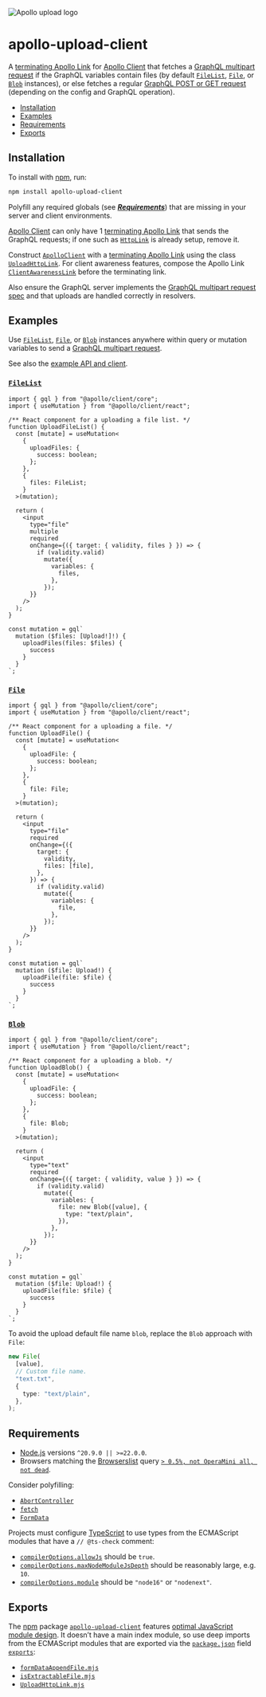 ![Apollo upload logo](https://cdn.jsdelivr.net/gh/jaydenseric/apollo-upload-client@1.0.0/apollo-upload-logo.svg)

# apollo-upload-client

A [terminating Apollo Link](https://www.apollographql.com/docs/react/api/link/introduction#the-terminating-link) for [Apollo Client](https://www.apollographql.com/docs/react) that fetches a [GraphQL multipart request](https://github.com/jaydenseric/graphql-multipart-request-spec) if the GraphQL variables contain files (by default [`FileList`](https://developer.mozilla.org/en-US/docs/Web/API/FileList), [`File`](https://developer.mozilla.org/en-US/docs/Web/API/File), or [`Blob`](https://developer.mozilla.org/en-US/docs/Web/API/Blob) instances), or else fetches a regular [GraphQL POST or GET request](https://www.apollographql.com/docs/apollo-server/workflow/requests) (depending on the config and GraphQL operation).

- [Installation](#installation)
- [Examples](#examples)
- [Requirements](#requirements)
- [Exports](#exports)

## Installation

To install with [npm](https://docs.npmjs.com/downloading-and-installing-node-js-and-npm), run:

```sh
npm install apollo-upload-client
```

Polyfill any required globals (see [_**Requirements**_](#requirements)) that are missing in your server and client environments.

[Apollo Client](https://www.apollographql.com/docs/react) can only have 1 [terminating Apollo Link](https://www.apollographql.com/docs/react/api/link/introduction#the-terminating-link) that sends the GraphQL requests; if one such as [`HttpLink`](https://www.apollographql.com/docs/react/api/link/apollo-link-http) is already setup, remove it.

Construct [`ApolloClient`](https://www.apollographql.com/docs/react/api/core/ApolloClient) with a [terminating Apollo Link](https://www.apollographql.com/docs/react/api/link/introduction#the-terminating-link) using the class [`UploadHttpLink`](./UploadHttpLink.mjs). For client awareness features, compose the Apollo Link [`ClientAwarenessLink`](https://www.apollographql.com/docs/react/api/link/apollo-link-client-awareness) before the terminating link.

Also ensure the GraphQL server implements the [GraphQL multipart request spec](https://github.com/jaydenseric/graphql-multipart-request-spec) and that uploads are handled correctly in resolvers.

## Examples

Use [`FileList`](https://developer.mozilla.org/en-US/docs/Web/API/FileList), [`File`](https://developer.mozilla.org/en-US/docs/Web/API/File), or [`Blob`](https://developer.mozilla.org/en-US/docs/Web/API/Blob) instances anywhere within query or mutation variables to send a [GraphQL multipart request](https://github.com/jaydenseric/graphql-multipart-request-spec).

See also the [example API and client](https://github.com/jaydenseric/apollo-upload-examples).

### [`FileList`](https://developer.mozilla.org/en-US/docs/Web/API/FileList)

```tsx
import { gql } from "@apollo/client/core";
import { useMutation } from "@apollo/client/react";

/** React component for a uploading a file list. */
function UploadFileList() {
  const [mutate] = useMutation<
    {
      uploadFiles: {
        success: boolean;
      };
    },
    {
      files: FileList;
    }
  >(mutation);

  return (
    <input
      type="file"
      multiple
      required
      onChange={({ target: { validity, files } }) => {
        if (validity.valid)
          mutate({
            variables: {
              files,
            },
          });
      }}
    />
  );
}

const mutation = gql`
  mutation ($files: [Upload!]!) {
    uploadFiles(files: $files) {
      success
    }
  }
`;
```

### [`File`](https://developer.mozilla.org/en-US/docs/Web/API/File)

```tsx
import { gql } from "@apollo/client/core";
import { useMutation } from "@apollo/client/react";

/** React component for a uploading a file. */
function UploadFile() {
  const [mutate] = useMutation<
    {
      uploadFile: {
        success: boolean;
      };
    },
    {
      file: File;
    }
  >(mutation);

  return (
    <input
      type="file"
      required
      onChange={({
        target: {
          validity,
          files: [file],
        },
      }) => {
        if (validity.valid)
          mutate({
            variables: {
              file,
            },
          });
      }}
    />
  );
}

const mutation = gql`
  mutation ($file: Upload!) {
    uploadFile(file: $file) {
      success
    }
  }
`;
```

### [`Blob`](https://developer.mozilla.org/en-US/docs/Web/API/Blob)

```tsx
import { gql } from "@apollo/client/core";
import { useMutation } from "@apollo/client/react";

/** React component for a uploading a blob. */
function UploadBlob() {
  const [mutate] = useMutation<
    {
      uploadFile: {
        success: boolean;
      };
    },
    {
      file: Blob;
    }
  >(mutation);

  return (
    <input
      type="text"
      required
      onChange={({ target: { validity, value } }) => {
        if (validity.valid)
          mutate({
            variables: {
              file: new Blob([value], {
                type: "text/plain",
              }),
            },
          });
      }}
    />
  );
}

const mutation = gql`
  mutation ($file: Upload!) {
    uploadFile(file: $file) {
      success
    }
  }
`;
```

To avoid the upload default file name `blob`, replace the `Blob` approach with `File`:

```ts
new File(
  [value],
  // Custom file name.
  "text.txt",
  {
    type: "text/plain",
  },
);
```

## Requirements

- [Node.js](https://nodejs.org) versions `^20.9.0 || >=22.0.0`.
- Browsers matching the [Browserslist](https://browsersl.ist) query [`> 0.5%, not OperaMini all, not dead`](https://browsersl.ist/?q=%3E+0.5%25%2C+not+OperaMini+all%2C+not+dead).

Consider polyfilling:

- [`AbortController`](https://developer.mozilla.org/en-US/docs/Web/API/AbortController)
- [`fetch`](https://developer.mozilla.org/en-US/docs/Web/API/Fetch_API)
- [`FormData`](https://developer.mozilla.org/en-US/docs/Web/API/FormData)

Projects must configure [TypeScript](https://www.typescriptlang.org) to use types from the ECMAScript modules that have a `// @ts-check` comment:

- [`compilerOptions.allowJs`](https://www.typescriptlang.org/tsconfig#allowJs) should be `true`.
- [`compilerOptions.maxNodeModuleJsDepth`](https://www.typescriptlang.org/tsconfig#maxNodeModuleJsDepth) should be reasonably large, e.g. `10`.
- [`compilerOptions.module`](https://www.typescriptlang.org/tsconfig#module) should be `"node16"` or `"nodenext"`.

## Exports

The [npm](https://npmjs.com) package [`apollo-upload-client`](https://npm.im/apollo-upload-client) features [optimal JavaScript module design](https://jaydenseric.com/blog/optimal-javascript-module-design). It doesn’t have a main index module, so use deep imports from the ECMAScript modules that are exported via the [`package.json`](./package.json) field [`exports`](https://nodejs.org/api/packages.html#exports):

- [`formDataAppendFile.mjs`](./formDataAppendFile.mjs)
- [`isExtractableFile.mjs`](./isExtractableFile.mjs)
- [`UploadHttpLink.mjs`](./UploadHttpLink.mjs)
